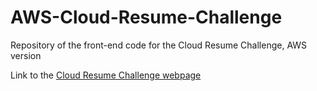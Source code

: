 # AWS-Cloud-Resume-Challenge

Repository of the front-end code for the Cloud Resume Challenge, AWS version

Link to the [Cloud Resume Challenge webpage](https://cloudresumechallenge.dev/docs/the-challenge/aws/)
